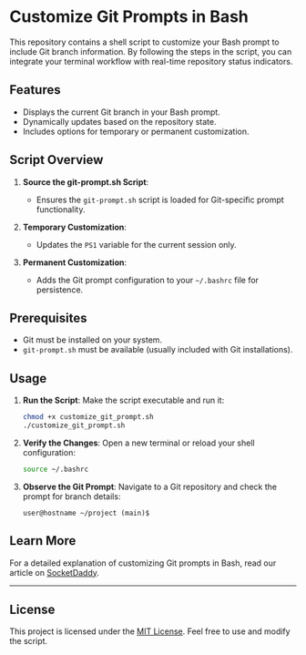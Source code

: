 
# Customize Git Prompts in Bash

This repository contains a shell script to customize your Bash prompt to include Git branch information. By following the steps in the script, you can integrate your terminal workflow with real-time repository status indicators.

## Features

- Displays the current Git branch in your Bash prompt.
- Dynamically updates based on the repository state.
- Includes options for temporary or permanent customization.

## Script Overview

1. **Source the git-prompt.sh Script**:
   - Ensures the `git-prompt.sh` script is loaded for Git-specific prompt functionality.

2. **Temporary Customization**:
   - Updates the `PS1` variable for the current session only.

3. **Permanent Customization**:
   - Adds the Git prompt configuration to your `~/.bashrc` file for persistence.

## Prerequisites

- Git must be installed on your system.
- `git-prompt.sh` must be available (usually included with Git installations).

## Usage

1. **Run the Script**:
   Make the script executable and run it:
   ```bash
   chmod +x customize_git_prompt.sh
   ./customize_git_prompt.sh
   ```

2. **Verify the Changes**:
   Open a new terminal or reload your shell configuration:
   ```bash
   source ~/.bashrc
   ```

3. **Observe the Git Prompt**:
   Navigate to a Git repository and check the prompt for branch details:
   ```plaintext
   user@hostname ~/project (main)$
   ```

## Learn More

For a detailed explanation of customizing Git prompts in Bash, read our article on [SocketDaddy](https://socketdaddy.com/git/how-to-customize-git-prompts-in-the-bash-prompt/?source=github&campaign=example_code&medium=readme).

---

## License

This project is licensed under the [MIT License](LICENSE). Feel free to use and modify the script.
